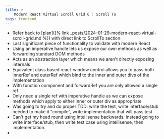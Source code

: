 ```yaml
---
title: >
    Modern React Virtual Scroll Grid 6 : Scroll To
tags: frontend
---
```


* Refer back to [plan]({% link _posts/2024-01-29-modern-react-virtual-scroll-grid.md %}) with direct link to ScrollTo section
* Last significant piece of functionality to validate with modern React
* Using an imperative handle lets us expose our own methods as well as forwarding standard DOM methods
* Acts as an abstraction layer which means we aren't directly exposing internals
* Equivalent class based react-window control allows you to pass both innerRef and outerRef which bind to the inner and outer divs of the implementation
* With function component and forwardRef you are only allowed a single ref
* Only need a single ref with imperative handle as we can expose methods which apply to either inner or outer div as appropriate
* Was going to try and do proper TDD: write the test, write interface/stub needed to make it "compile", write implementation that will pass test
* Can't get my head round using intellisense backwards. Instead going to write interface/stub, then write test case using intellisense, then implementation.
* 